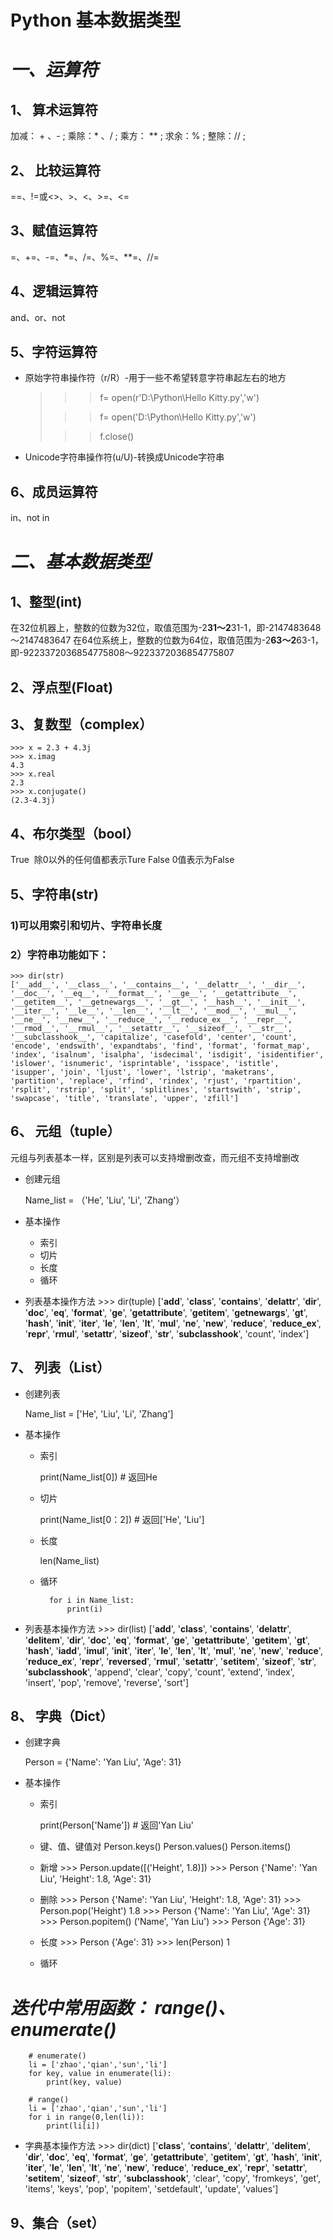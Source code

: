 **Python 基本数据类型**
=====
# ***一、运算符***

## 1、 算术运算符
  加减： + 、- ;
  乘除：* 、/ ;
  乘方： **  ;
  求余：%  ;
  整除：//  ;

## 2、 比较运算符
==、!=或<>、>、<、>=、<=
## 3、赋值运算符
=、+=、-=、\*=、/=、%=、\**=、//=
## 4、逻辑运算符
and、or、not
## 5、字符运算符
* 原始字符串操作符（r/R）-用于一些不希望转意字符串起左右的地方
    >>> f= open(r'D:\Python\Hello Kitty.py','w')
    >
    >>> f= open('D:\\Python\\Hello Kitty.py','w')
    >
    >>> f.close()
* Unicode字符串操作符(u/U)-转换成Unicode字符串


## 6、成员运算符
in、not in

# ***二、基本数据类型***
## 1、整型(int)
在32位机器上，整数的位数为32位，取值范围为-2**31～2**31-1，即-2147483648～2147483647
在64位系统上，整数的位数为64位，取值范围为-2**63～2**63-1，即-9223372036854775808～9223372036854775807

## 2、浮点型(Float)

## 3、复数型（complex）

    >>> x = 2.3 + 4.3j
    >>> x.imag
    4.3
    >>> x.real
    2.3
    >>> x.conjugate()
    (2.3-4.3j)


## 4、布尔类型（bool）
True  除0以外的任何值都表示Ture
False 0值表示为False

## 5、字符串(str)
### 1)可以用索引和切片、字符串长度
### 2）字符串功能如下：
    >>> dir(str)
    ['__add__', '__class__', '__contains__', '__delattr__', '__dir__', '__doc__', '__eq__', '__format__', '__ge__', '__getattribute__', '__getitem__', '__getnewargs__', '__gt__', '__hash__', '__init__', '__iter__', '__le__', '__len__', '__lt__', '__mod__', '__mul__', '__ne__', '__new__', '__reduce__', '__reduce_ex__', '__repr__', '__rmod__', '__rmul__', '__setattr__', '__sizeof__', '__str__', '__subclasshook__', 'capitalize', 'casefold', 'center', 'count', 'encode', 'endswith', 'expandtabs', 'find', 'format', 'format_map', 'index', 'isalnum', 'isalpha', 'isdecimal', 'isdigit', 'isidentifier', 'islower', 'isnumeric', 'isprintable', 'isspace', 'istitle', 'isupper', 'join', 'ljust', 'lower', 'lstrip', 'maketrans', 'partition', 'replace', 'rfind', 'rindex', 'rjust', 'rpartition', 'rsplit', 'rstrip', 'split', 'splitlines', 'startswith', 'strip', 'swapcase', 'title', 'translate', 'upper', 'zfill']

## 6、 元组（tuple）

元组与列表基本一样，区别是列表可以支持增删改查，而元组不支持增删改

- 创建元组

    Name_list = （'He', 'Liu', 'Li', 'Zhang'）

- 基本操作
    - 索引
    - 切片
    - 长度
    - 循环
- 列表基本操作方法
        >>> dir(tuple)
        ['__add__', '__class__', '__contains__', '__delattr__', '__dir__', '__doc__', '__eq__', '__format__', '__ge__', '__getattribute__', '__getitem__', '__getnewargs__', '__gt__', '__hash__', '__init__', '__iter__', '__le__', '__len__', '__lt__', '__mul__', '__ne__', '__new__', '__reduce__', '__reduce_ex__', '__repr__', '__rmul__', '__setattr__', '__sizeof__', '__str__', '__subclasshook__', 'count', 'index']

## 7、 列表（List）

- 创建列表

    Name_list = ['He', 'Liu', 'Li', 'Zhang']

- 基本操作
    - 索引

        print(Name_list[0])          # 返回He

    - 切片

        print(Name_list[0：2])       # 返回['He', 'Liu']

    - 长度

        len(Name_list)

    - 循环

            for i in Name_list:
                print(i)

- 列表基本操作方法
        >>> dir(list)
        ['__add__', '__class__', '__contains__', '__delattr__', '__delitem__', '__dir__', '__doc__', '__eq__', '__format__', '__ge__', '__getattribute__', '__getitem__', '__gt__', '__hash__', '__iadd__', '__imul__', '__init__', '__iter__', '__le__', '__len__', '__lt__', '__mul__', '__ne__', '__new__', '__reduce__', '__reduce_ex__', '__repr__', '__reversed__', '__rmul__', '__setattr__', '__setitem__', '__sizeof__', '__str__', '__subclasshook__', 'append', 'clear', 'copy', 'count', 'extend', 'index', 'insert', 'pop', 'remove', 'reverse', 'sort']


## 8、 字典（Dict）

- 创建字典

    Person = {'Name': 'Yan Liu', 'Age': 31}

- 基本操作
    - 索引

        print(Person['Name'])          # 返回'Yan Liu'

    - 键、值、键值对
            Person.keys()
            Person.values()
            Person.items()
    - 新增
            >>> Person.update([('Height', 1.8)])
            >>> Person
            {'Name': 'Yan Liu', 'Height': 1.8, 'Age': 31}
    - 删除
            >>> Person
            {'Name': 'Yan Liu', 'Height': 1.8, 'Age': 31}
            >>> Person.pop('Height')
            1.8
            >>> Person
            {'Name': 'Yan Liu', 'Age': 31}
            >>> Person.popitem()
            ('Name', 'Yan Liu')
            >>> Person
            {'Age': 31}
    - 长度
            >>> Person
            {'Age': 31}
            >>> len(Person)
            1

    - 循环

***迭代中常用函数： range()、  enumerate()***
========

        # enumerate()
        li = ['zhao','qian','sun','li']
        for key, value in enumerate(li):
            print(key, value)

        # range()
        li = ['zhao','qian','sun','li']
        for i in range(0,len(li)):
            print(li[i])

- 字典基本操作方法
        >>> dir(dict)
        ['__class__', '__contains__', '__delattr__', '__delitem__', '__dir__', '__doc__', '__eq__', '__format__', '__ge__', '__getattribute__', '__getitem__', '__gt__', '__hash__', '__init__', '__iter__', '__le__', '__len__', '__lt__', '__ne__', '__new__', '__reduce__', '__reduce_ex__', '__repr__', '__setattr__', '__setitem__', '__sizeof__', '__str__', '__subclasshook__', 'clear', 'copy', 'fromkeys', 'get', 'items', 'keys', 'pop', 'popitem', 'setdefault', 'update', 'values']

## 9、集合（set）

